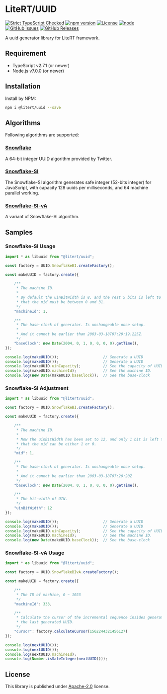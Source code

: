 # LiteRT/UUID

[![Strict TypeScript Checked](https://badgen.net/badge/TS/Strict "Strict TypeScript Checked")](https://www.typescriptlang.org)
[![npm version](https://img.shields.io/npm/v/@litert/uuid.svg?colorB=brightgreen)](https://www.npmjs.com/package/@litert/uuid "Stable Version")
[![License](https://img.shields.io/npm/l/@litert/uuid.svg?maxAge=2592000?style=plastic)](https://github.com/litert/uuid/blob/master/LICENSE)
[![node](https://img.shields.io/node/v/@litert/uuid.svg?colorB=brightgreen)](https://nodejs.org/dist/latest-v8.x/)
[![GitHub issues](https://img.shields.io/github/issues/litert/uuid.js.svg)](https://github.com/litert/uuid.js/issues)
[![GitHub Releases](https://img.shields.io/github/release/litert/uuid.js.svg)](https://github.com/litert/uuid.js/releases "Stable Release")

A uuid generator library for LiteRT framework.

## Requirement

- TypeScript v2.7.1 (or newer)
- Node.js v7.0.0 (or newer)

## Installation

Install by NPM:

```sh
npm i @litert/uuid --save
```

## Algorithms

Following algorithms are supported:

### [Snowflake](https://blog.twitter.com/engineering/en_us/a/2010/announcing-snowflake.html)

A 64-bit integer UUID algorithm provided by Twitter.

### [Snowflake-SI](./docs/en-US/Snowflake-SI.md)

The Snowflake-SI algorithm generates safe integer (52-bits integer) for
JavaScript, with capacity 128 uuids per milliseconds, and 64 machine parallel
working.

### [Snowflake-SI-vA](./docs/en-US/Snowflake-SI-vA.md)

A variant of Snowflake-SI algorithm.

## Samples

### Snowflake-SI Usage

```ts
import * as libuuid from "@litert/uuid";

const factory = UUID.SnowflakeBI.createFactory();

const makeUUID = factory.create({

    /**
     * The machine ID.
     *
     * By default the uinBitWidth is 8, and the rest 5 bits is left to MID, so
     * that the mid must be between 0 and 31.
     */
    "machineId": 1,

    /**
     * The base-clock of generator. Is unchangeable once setup.
     *
     * And it cannot be earlier than 2003-03-18T07:20:19.225Z.
     */
    "baseClock": new Date(2004, 0, 1, 0, 0, 0, 0).getTime(),
});

console.log(makeUUID());                    // Generate a UUID
console.log(makeUUID());                    // Generate a UUID
console.log(makeUUID.uinCapacity);          // See the capacity of UUIDs in 1ms
console.log(makeUUID.machineId);            // See the machine ID.
console.log(new Date(makeUUID.baseClock));  // See the base-clock
```

### Snowflake-SI Adjustment

```ts
import * as libuuid from "@litert/uuid";

const factory = UUID.SnowflakeBI.createFactory();

const makeUUID = factory.create({

    /**
     * The machine ID.
     *
     * Now the uinBitWidth has been set to 12, and only 1 bit is left to MID, so
     * that the mid can be either 1 or 0.
     */
    "mid": 1,

    /**
     * The base-clock of generator. Is unchangeable once setup.
     *
     * And it cannot be earlier than 2003-03-18T07:20:20Z
     */
    "baseClock": new Date(2004, 0, 1, 0, 0, 0, 0).getTime(),

    /**
     * The bit-width of UIN.
     */
    "uinBitWidth": 12
});

console.log(makeUUID());                    // Generate a UUID
console.log(makeUUID());                    // Generate a UUID
console.log(makeUUID.uinCapacity);          // See the capacity of UUIDs in 1ms
console.log(makeUUID.machineId);            // See the machine ID.
console.log(new Date(makeUUID.baseClock));  // See the base-clock
```

### Snowflake-SI-vA Usage

```ts
import * as libuuid from "@litert/uuid";

const factory = UUID.SnowflakeBIvA.createFactory();

const makeUUID = factory.create({

    /**
     * The ID of machine, 0 ~ 1023
     */
    "machineId": 333,

    /**
     * Calculate the cursor of the incremental sequence insides generator by
     * the last generated UUID.
     */
    "cursor": factory.calculateCursor(1562244321456127)
});

console.log(nextUUID());
console.log(nextUUID());
console.log(nextUUID.machineId);
console.log(Number.isSafeInteger(nextUUID()));

```

## License

This library is published under [Apache-2.0](./LICENSE) license.
